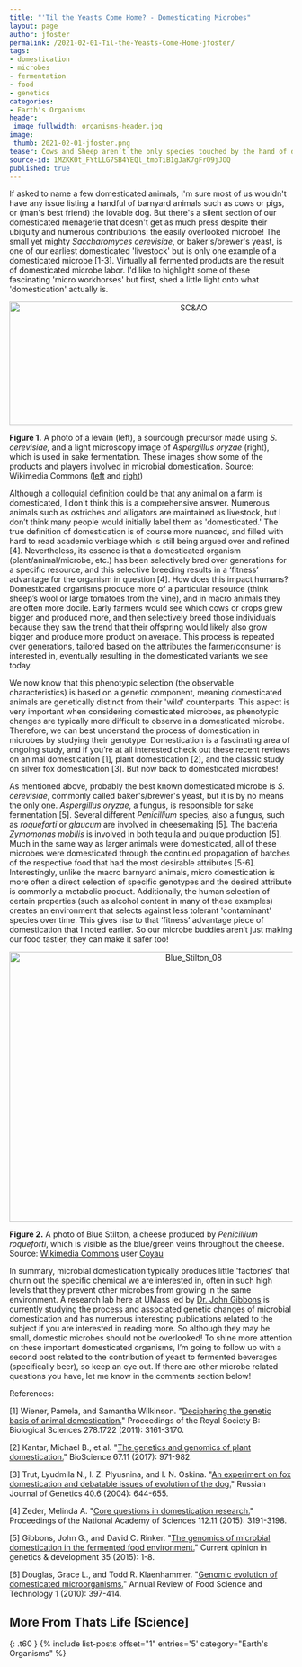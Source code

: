 ```yaml
---
title: "'Til the Yeasts Come Home? - Domesticating Microbes"
layout: page
author: jfoster
permalink: /2021-02-01-Til-the-Yeasts-Come-Home-jfoster/
tags:
- domestication
- microbes
- fermentation
- food
- genetics
categories:
- Earth's Organisms
header:
 image_fullwidth: organisms-header.jpg
image:
 thumb: 2021-02-01-jfoster.png
teaser: Cows and Sheep aren’t the only species touched by the hand of domestication. Microbes have been domesticated for just as long as many traditional 'farm animals.'
source-id: 1MZKK0t_FYtLLG7SB4YEQl_tmoTiB1gJaK7gFrO9jJOQ
published: true
---
```


If asked to name a few domesticated animals, I'm sure most of us wouldn't have any issue listing a handful of barnyard animals such as cows or pigs, or (man's best friend) the lovable dog. But there's a silent section of our domesticated menagerie that doesn't get as much press despite their ubiquity and numerous contributions: the easily overlooked microbe! The small yet mighty *Saccharomyces cerevisiae*, or baker's/brewer's yeast, is one of our earliest domesticated 'livestock' but is only one example of a domesticated microbe [1-3]. Virtually all fermented products are the result of domesticated microbe labor. I'd like to highlight some of these fascinating 'micro workhorses' but first, shed a little light onto what 'domestication' actually is.

<center><a data-flickr-embed="true" href="https://www.flickr.com/photos/139839751@N06/50841343953/in/dateposted-public/" title="SC&amp;AO"><img src="https://live.staticflickr.com/65535/50841343953_2952db323e_z.jpg" width="640" height="219" alt="SC&amp;AO"></a><script async src="//embedr.flickr.com/assets/client-code.js" charset="utf-8"></script></center>

**Figure 1.** A photo of a levain (left), a sourdough precursor made using *S. cerevisiae,* and a light microscopy image of *Aspergillus oryzae* (right), which is used in sake fermentation. These images show some of the products and players involved in microbial domestication. Source: Wikimedia Commons ([left](https://commons.wikimedia.org/wiki/File:Levain_saccharomyces_cerevisiae_2.jpg) and [right](https://commons.wikimedia.org/wiki/File:Aspergillus_oryzae.jpg))

Although a colloquial definition could be that any animal on a farm is domesticated, I don't think this is a comprehensive answer. Numerous animals such as ostriches and alligators are maintained as livestock, but I don’t think many people would initially label them as 'domesticated.' The true definition of domestication is of course more nuanced, and filled with hard to read academic verbiage which is still being argued over and refined [4]. Nevertheless, its essence is that a domesticated organism (plant/animal/microbe, etc.) has been selectively bred over generations for a specific resource, and this selective breeding results in a ‘fitness’ advantage for the organism in question [4]. How does this impact humans? Domesticated organisms produce more of a particular resource (think sheep’s wool or large tomatoes from the vine), and in macro animals they are often more docile. Early farmers would see which cows or crops grew bigger and produced more, and then selectively breed those individuals because they saw the trend that their offspring would likely also grow bigger and produce more product on average. This process is repeated over generations, tailored based on the attributes the farmer/consumer is interested in, eventually resulting in the domesticated variants we see today. 

We now know that this phenotypic selection (the observable characteristics) is based on a genetic component, meaning domesticated animals are genetically distinct from their 'wild' counterparts. This aspect is very important when considering domesticated microbes, as phenotypic changes are typically more difficult to observe in a domesticated microbe. Therefore, we can best understand the process of domestication in microbes by studying their genotype. Domestication is a fascinating area of ongoing study, and if you’re at all interested check out these recent reviews on animal domestication [1], plant domestication [2], and the classic study on silver fox domestication [3]. But now back to domesticated microbes! 

As mentioned above, probably the best known domesticated microbe is *S. cerevisiae*, commonly called baker's/brewer's yeast, but it is by no means the only one. *Aspergillus oryzae*, a fungus, is responsible for sake fermentation [5]. Several different *Penicillium* species, also a fungus, such as *roqueforti* or *glaucum* are involved in cheesemaking [5]. The bacteria *Zymomonas mobilis* is involved in both tequila and pulque production [5].  Much in the same way as larger animals were domesticated, all of these microbes were domesticated through the continued propagation of batches of the respective food that had the most desirable attributes [5-6]. Interestingly, unlike the macro barnyard animals, micro domestication is more often a direct selection of specific genotypes and the desired attribute is commonly a metabolic product. Additionally, the human selection of certain properties (such as alcohol content in many of these examples) creates an environment that selects against less tolerant 'contaminant' species over time. This gives rise to that ‘fitness’ advantage piece of domestication that I noted earlier. So our microbe buddies aren’t just making our food tastier, they can make it safer too! 

<center><a data-flickr-embed="true" href="https://www.flickr.com/photos/139839751@N06/50841249858/in/dateposted-public/" title="Blue_Stilton_08"><img src="https://live.staticflickr.com/65535/50841249858_70d0ab9230_z.jpg" width="640" height="480" alt="Blue_Stilton_08"></a><script async src="//embedr.flickr.com/assets/client-code.js" charset="utf-8"></script></center>

**Figure 2.** A photo of Blue Stilton, a cheese produced by *Penicillium roqueforti*, which is visible as the blue/green veins throughout the cheese. Source: [Wikimedia Commons](https://commons.wikimedia.org/wiki/File:Blue_Stilton_08.jpg) user [Coyau](https://commons.wikimedia.org/wiki/User:Coyau)

In summary, microbial domestication typically produces little 'factories' that churn out the specific chemical we are interested in, often in such high levels that they prevent other microbes from growing in the same environment. A research lab here at UMass led by [Dr. John Gibbons](https://www.umass.edu/foodsci/faculty/john-gibbons) is currently studying the process and associated genetic changes of microbial domestication and has numerous interesting publications related to the subject if you are interested in reading more. So although they may be small, domestic microbes should not be overlooked! To shine more attention on these important domesticated organisms, I’m going to follow up with a second post related to the contribution of yeast to fermented beverages (specifically beer), so keep an eye out. If there are other microbe related questions you have, let me know in the comments section below!

References:

[1] Wiener, Pamela, and Samantha Wilkinson. "[Deciphering the genetic basis of animal domestication.](https://royalsocietypublishing.org/doi/10.1098/rspb.2011.1376)" Proceedings of the Royal Society B: Biological Sciences 278.1722 (2011): 3161-3170.

[2] Kantar, Michael B., et al. "[The genetics and genomics of plant domestication.](https://academic.oup.com/bioscience/article/67/11/971/4371394)" BioScience 67.11 (2017): 971-982.

[3] Trut, Lyudmila N., I. Z. Plyusnina, and I. N. Oskina. "[An experiment on fox domestication and debatable issues of evolution of the dog.](https://link.springer.com/article/10.1023/B:RUGE.0000033312.92773.c1)" Russian Journal of Genetics 40.6 (2004): 644-655.

[4] Zeder, Melinda A. "[Core questions in domestication research.](https://www.pnas.org/content/112/11/3191)" Proceedings of the National Academy of Sciences 112.11 (2015): 3191-3198.

[5] Gibbons, John G., and David C. Rinker. "[The genomics of microbial domestication in the fermented food environment.](https://www.ncbi.nlm.nih.gov/pmc/articles/PMC4695309/#R15)" Current opinion in genetics & development 35 (2015): 1-8.

[6] Douglas, Grace L., and Todd R. Klaenhammer. "[Genomic evolution of domesticated microorganisms.](https://www.annualreviews.org/doi/10.1146/annurev.food.102308.124134?url_ver=Z39.88-2003&rfr_id=ori%3Arid%3Acrossref.org&rfr_dat=cr_pub++0pubmed)" Annual Review of Food Science and Technology 1 (2010): 397-414.


## More From Thats Life [Science]
{: .t60 }
{% include list-posts offset="1" entries='5' category="Earth's Organisms" %}
